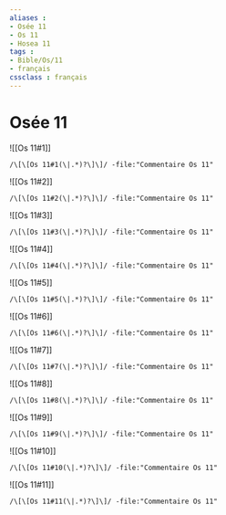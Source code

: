 ```yaml
---
aliases : 
- Osée 11
- Os 11
- Hosea 11
tags : 
- Bible/Os/11
- français
cssclass : français
---
```


# Osée 11

![[Os 11#1]]

```query
/\[\[Os 11#1(\|.*)?\]\]/ -file:"Commentaire Os 11"
```

![[Os 11#2]]

```query
/\[\[Os 11#2(\|.*)?\]\]/ -file:"Commentaire Os 11"
```

![[Os 11#3]]

```query
/\[\[Os 11#3(\|.*)?\]\]/ -file:"Commentaire Os 11"
```

![[Os 11#4]]

```query
/\[\[Os 11#4(\|.*)?\]\]/ -file:"Commentaire Os 11"
```

![[Os 11#5]]

```query
/\[\[Os 11#5(\|.*)?\]\]/ -file:"Commentaire Os 11"
```

![[Os 11#6]]

```query
/\[\[Os 11#6(\|.*)?\]\]/ -file:"Commentaire Os 11"
```

![[Os 11#7]]

```query
/\[\[Os 11#7(\|.*)?\]\]/ -file:"Commentaire Os 11"
```

![[Os 11#8]]

```query
/\[\[Os 11#8(\|.*)?\]\]/ -file:"Commentaire Os 11"
```

![[Os 11#9]]

```query
/\[\[Os 11#9(\|.*)?\]\]/ -file:"Commentaire Os 11"
```

![[Os 11#10]]

```query
/\[\[Os 11#10(\|.*)?\]\]/ -file:"Commentaire Os 11"
```

![[Os 11#11]]

```query
/\[\[Os 11#11(\|.*)?\]\]/ -file:"Commentaire Os 11"
```

